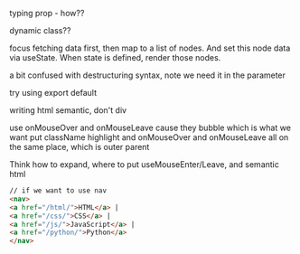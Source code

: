 typing prop - how??

dynamic class??

focus fetching data first, then map to a list of nodes. And set this node data via useState. When state is defined, render those nodes.

a bit confused with destructuring syntax, note we need it in the parameter

try using export default

writing html semantic, don't div


use onMouseOver and onMouseLeave cause they bubble which is what we want
put className highlight and onMouseOver and onMouseLeave all on the same place, which is outer parent





Think how to expand, where to put useMouseEnter/Leave, and semantic html

```html
// if we want to use nav
<nav>
<a href="/html/">HTML</a> |
<a href="/css/">CSS</a> |
<a href="/js/">JavaScript</a> |
<a href="/python/">Python</a>
</nav>
```

